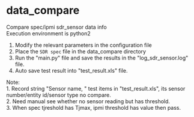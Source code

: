 # data_compare
Compare spec/ipmi sdr_sensor data info   
Execution environment is python2
1. Modify the relevant parameters in the configuration file
2. Place the `SDR spec` file in the data_compare directory
3. Run the "main.py" file and save the results in the "log_sdr_sensor.log" file.
4. Auto save test result into "test_result.xls" file.

Note:   
    1. Record string "Sensor name, " test items in "test_result.xls", its sensor number/entity id/sensor type no compare.  
    2. Need manual see whether no sensor reading but has threshold.  
    3. When spec tjreshold has Tjmax, ipmi threshold has value then pass.


